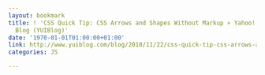 ```yaml
---
layout: bookmark
title: ! 'CSS Quick Tip: CSS Arrows and Shapes Without Markup » Yahoo! User Interface
  Blog (YUIBlog)'
date: '1970-01-01T01:00:00+01:00'
link: http://www.yuiblog.com/blog/2010/11/22/css-quick-tip-css-arrows-and-shapes-without-markup/
categories: JS

---
```

